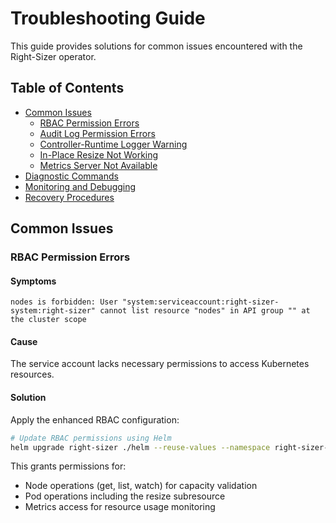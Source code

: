 # Troubleshooting Guide

This guide provides solutions for common issues encountered with the Right-Sizer operator.

## Table of Contents

- [Common Issues](#common-issues)
  - [RBAC Permission Errors](#rbac-permission-errors)
  - [Audit Log Permission Errors](#audit-log-permission-errors)
  - [Controller-Runtime Logger Warning](#controller-runtime-logger-warning)
  - [In-Place Resize Not Working](#in-place-resize-not-working)
  - [Metrics Server Not Available](#metrics-server-not-available)
- [Diagnostic Commands](#diagnostic-commands)
- [Monitoring and Debugging](#monitoring-and-debugging)
- [Recovery Procedures](#recovery-procedures)

## Common Issues

### RBAC Permission Errors

#### Symptoms
```
nodes is forbidden: User "system:serviceaccount:right-sizer-system:right-sizer" cannot list resource "nodes" in API group "" at the cluster scope
```

#### Cause
The service account lacks necessary permissions to access Kubernetes resources.

#### Solution
Apply the enhanced RBAC configuration:
```bash
# Update RBAC permissions using Helm
helm upgrade right-sizer ./helm --reuse-values --namespace right-sizer-system
```

This grants permissions for:
- Node operations (get, list, watch) for capacity validation
- Pod operations including the resize subresource
- Metrics access for resource usage monitoring